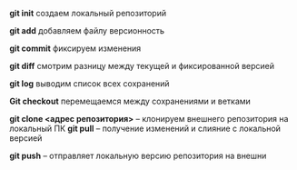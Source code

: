 **git init**  создаем локальный репозиторий

**git add** добавляем файлу версионность

**git commit** фиксируем изменения

**git diff** смотрим разницу между текущей и фиксированной версией

**git log** выводим список всех сохранений

**Git checkout** перемещаемся между сохранениями и ветками

**git clone <адрес репозитория>** – клонируем внешнего репозитория на 
локальный ПК
**git pull** – получение изменений и слияние с локальной версией

**git push** – отправляет локальную версию репозитория на внешни